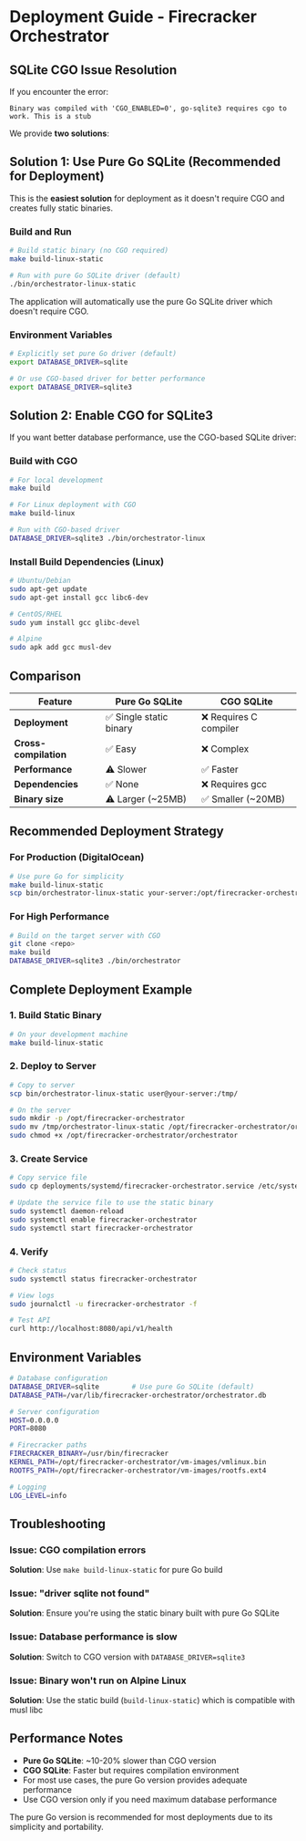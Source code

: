 # Deployment Guide - Firecracker Orchestrator

## SQLite CGO Issue Resolution

If you encounter the error:
```
Binary was compiled with 'CGO_ENABLED=0', go-sqlite3 requires cgo to work. This is a stub
```

We provide **two solutions**:

## Solution 1: Use Pure Go SQLite (Recommended for Deployment)

This is the **easiest solution** for deployment as it doesn't require CGO and creates fully static binaries.

### Build and Run
```bash
# Build static binary (no CGO required)
make build-linux-static

# Run with pure Go SQLite driver (default)
./bin/orchestrator-linux-static
```

The application will automatically use the pure Go SQLite driver which doesn't require CGO.

### Environment Variables
```bash
# Explicitly set pure Go driver (default)
export DATABASE_DRIVER=sqlite

# Or use CGO-based driver for better performance
export DATABASE_DRIVER=sqlite3
```

## Solution 2: Enable CGO for SQLite3

If you want better database performance, use the CGO-based SQLite driver:

### Build with CGO
```bash
# For local development
make build

# For Linux deployment with CGO
make build-linux

# Run with CGO-based driver
DATABASE_DRIVER=sqlite3 ./bin/orchestrator-linux
```

### Install Build Dependencies (Linux)
```bash
# Ubuntu/Debian
sudo apt-get update
sudo apt-get install gcc libc6-dev

# CentOS/RHEL
sudo yum install gcc glibc-devel

# Alpine
sudo apk add gcc musl-dev
```

## Comparison

| Feature | Pure Go SQLite | CGO SQLite |
|---------|---------------|------------|
| **Deployment** | ✅ Single static binary | ❌ Requires C compiler |
| **Cross-compilation** | ✅ Easy | ❌ Complex |
| **Performance** | ⚠️ Slower | ✅ Faster |
| **Dependencies** | ✅ None | ❌ Requires gcc |
| **Binary size** | ⚠️ Larger (~25MB) | ✅ Smaller (~20MB) |

## Recommended Deployment Strategy

### For Production (DigitalOcean)
```bash
# Use pure Go for simplicity
make build-linux-static
scp bin/orchestrator-linux-static your-server:/opt/firecracker-orchestrator/
```

### For High Performance
```bash
# Build on the target server with CGO
git clone <repo>
make build
DATABASE_DRIVER=sqlite3 ./bin/orchestrator
```

## Complete Deployment Example

### 1. Build Static Binary
```bash
# On your development machine
make build-linux-static
```

### 2. Deploy to Server
```bash
# Copy to server
scp bin/orchestrator-linux-static user@your-server:/tmp/

# On the server
sudo mkdir -p /opt/firecracker-orchestrator
sudo mv /tmp/orchestrator-linux-static /opt/firecracker-orchestrator/orchestrator
sudo chmod +x /opt/firecracker-orchestrator/orchestrator
```

### 3. Create Service
```bash
# Copy service file
sudo cp deployments/systemd/firecracker-orchestrator.service /etc/systemd/system/

# Update the service file to use the static binary
sudo systemctl daemon-reload
sudo systemctl enable firecracker-orchestrator
sudo systemctl start firecracker-orchestrator
```

### 4. Verify
```bash
# Check status
sudo systemctl status firecracker-orchestrator

# View logs
sudo journalctl -u firecracker-orchestrator -f

# Test API
curl http://localhost:8080/api/v1/health
```

## Environment Variables

```bash
# Database configuration
DATABASE_DRIVER=sqlite        # Use pure Go SQLite (default)
DATABASE_PATH=/var/lib/firecracker-orchestrator/orchestrator.db

# Server configuration
HOST=0.0.0.0
PORT=8080

# Firecracker paths
FIRECRACKER_BINARY=/usr/bin/firecracker
KERNEL_PATH=/opt/firecracker-orchestrator/vm-images/vmlinux.bin
ROOTFS_PATH=/opt/firecracker-orchestrator/vm-images/rootfs.ext4

# Logging
LOG_LEVEL=info
```

## Troubleshooting

### Issue: CGO compilation errors
**Solution**: Use `make build-linux-static` for pure Go build

### Issue: "driver sqlite not found" 
**Solution**: Ensure you're using the static binary built with pure Go SQLite

### Issue: Database performance is slow
**Solution**: Switch to CGO version with `DATABASE_DRIVER=sqlite3`

### Issue: Binary won't run on Alpine Linux
**Solution**: Use the static build (`build-linux-static`) which is compatible with musl libc

## Performance Notes

- **Pure Go SQLite**: ~10-20% slower than CGO version
- **CGO SQLite**: Faster but requires compilation environment
- For most use cases, the pure Go version provides adequate performance
- Use CGO version only if you need maximum database performance

The pure Go version is recommended for most deployments due to its simplicity and portability.